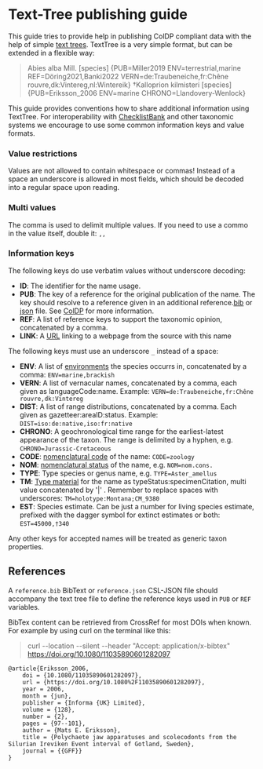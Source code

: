 # Text-Tree publishing guide
This guide tries to provide help in publishing ColDP compliant data with the help of simple [text trees](https://github.com/gbif/text-tree).
TextTree is a very simple format, but can be extended in a flexible way:

> Abies alba Mill. [species] {PUB=Miller2019 ENV=terrestrial,marine REF=Döring2021,Banki2022 VERN=de:Traubeneiche,fr:Chêne rouvre,dk:Vintereg,nl:Wintereik}
> †Kalloprion kilmisteri [species] {PUB=Eriksson_2006 ENV=marine CHRONO=Llandovery-Wenlock}

This guide provides conventions how to share additional information using TextTree.
For interoperability with [ChecklistBank](https://www.checklistbank.org) and other taxonomic systems we encourage to use some common information keys and value formats.

### Value restrictions
Values are not allowed to contain whitespace or commas!
Instead of a space an underscore is allowed in most fields, which should be decoded into a regular space upon reading.

### Multi values
The comma is used to delimit multiple values.
If you need to use a commo in the value itself, double it: ```,,```

### Information keys
The following keys do use verbatim values without underscore decoding:
 - **ID**: The identifier for the name usage. 
 - **PUB**: The key of a reference for the original publication of the name. The key should resolve to a reference given in an additional reference.[bib](https://github.com/CatalogueOfLife/coldp/blob/master/README.md#reference-bibtex) or [json](https://github.com/CatalogueOfLife/coldp/blob/master/README.md#reference-json-csl) file. See [ColDP](https://github.com/CatalogueOfLife/coldp/blob/master/README.md#reference) for more information. 
 - **REF**: A list of reference keys to support the taxonomic opinion, concatenated by a comma. 
 - **LINK**: A [URL](/docs/README.md#link-3) linking to a webpage from the source with this name

 The following keys must use an underscore `_` instead of a space:
 - **ENV**: A list of [environments](/docs/README.md#environment) the species occurrs in, concatenated by a comma: ```ENV=marine,brackish```
 - **VERN**: A list of vernacular names, concatenated by a comma, each given as languageCode:name. Example: ```VERN=de:Traubeneiche,fr:Chêne rouvre,dk:Vintereg```
 - **DIST**: A list of range distributions, concatenated by a comma. Each given as gazetteer:areaID:status. Example: ```DIST=iso:de:native,iso:fr:native```
 - **CHRONO**: A geochronological time range for the earliest-latest appearance of the taxon. The range is delimited by a hyphen, e.g. `CHRONO=Jurassic-Cretaceous`
 - **CODE**: [nomenclatural code](/docs/README.md#code) of the name: ```CODE=zoology```
 - **NOM**: [nomenclatural status](/docs/README.md#status) of the name, e.g. ```NOM=nom.cons.```
 - **TYPE**: Type species or genus name, e.g. ```TYPE=Aster_amellus```
 - **TM**: [Type material](/docs/README.md#typematerial) for the name as typeStatus:specimenCitation, multi value concatenated by '|' . Remember to replace spaces with underscores: ```TM=holotype:Montana;CM_9380```
 - **EST**: Species estimate. Can be just a number for living species estimate, prefixed with the dagger symbol for extinct estimates or both: ```EST=45000,†340```

Any other keys for accepted names will be treated as generic taxon properties.


## References
A `reference.bib` BibText or `reference.json` CSL-JSON file should accompany the text tree file 
to define the reference keys used in `PUB` or `REF` variables.

BibTex content can be retrieved from CrossRef for most DOIs when known.
For example by using curl on the terminal like this:
> curl --location --silent --header "Accept: application/x-bibtex" https://doi.org/10.1080/11035890601282097 

```
@article{Eriksson_2006,
    doi = {10.1080/11035890601282097},
    url = {https://doi.org/10.1080%2F11035890601282097},
    year = 2006,
    month = {jun},
    publisher = {Informa {UK} Limited},
    volume = {128},
    number = {2},
    pages = {97--101},
    author = {Mats E. Eriksson},
    title = {Polychaete jaw apparatuses and scolecodonts from the Silurian Ireviken Event interval of Gotland, Sweden},
    journal = {{GFF}}
}
```
